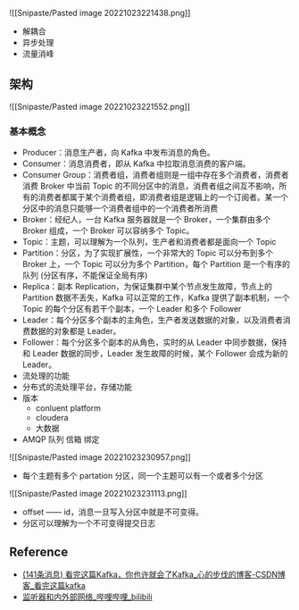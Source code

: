 ![[Snipaste/Pasted image 20221023221438.png]]

- 解耦合
- 异步处理
- 流量消峰

## 架构

![[Snipaste/Pasted image 20221023221552.png]]

### 基本概念

- Producer：消息生产者，向 Kafka 中发布消息的角色。
- Consumer：消息消费者，即从 Kafka 中拉取消息消费的客户端。
- Consumer Group：消费者组，消费者组则是一组中存在多个消费者，消费者消费 Broker 中当前 Topic 的不同分区中的消息，消费者组之间互不影响，所有的消费者都属于某个消费者组，即消费者组是逻辑上的一个订阅者。某一个分区中的消息只能够一个消费者组中的一个消费者所消费
- Broker：经纪人，一台 Kafka 服务器就是一个 Broker，一个集群由多个 Broker 组成，一个 Broker 可以容纳多个 Topic。
- Topic：主题，可以理解为一个队列，生产者和消费者都是面向一个 Topic
- Partition：分区，为了实现扩展性，一个非常大的 Topic 可以分布到多个 Broker 上，一个 Topic 可以分为多个 Partition，每个 Partition 是一个有序的队列 (分区有序，不能保证全局有序)
- Replica：副本 Replication，为保证集群中某个节点发生故障，节点上的 Partition 数据不丢失，Kafka 可以正常的工作，Kafka 提供了副本机制，一个 Topic 的每个分区有若干个副本，一个 Leader 和多个 Follower
- Leader：每个分区多个副本的主角色，生产者发送数据的对象，以及消费者消费数据的对象都是 Leader。
- Follower：每个分区多个副本的从角色，实时的从 Leader 中同步数据，保持和 Leader 数据的同步，Leader 发生故障的时候，某个 Follower 会成为新的 Leader。
- 流处理的功能
- 分布式的流处理平台，存储功能
- 版本
	- conluent platform
	- cloudera
	- 大数据
- AMQP 队列 信箱 绑定

![[Snipaste/Pasted image 20221023230957.png]]

- 每个主题有多个 partation 分区，同一个主题可以有一个或者多个分区

![[Snipaste/Pasted image 20221023231113.png]]

- offset —— id，消息一旦写入分区中就是不可变得。
- 分区可以理解为一个不可变得提交日志

## Reference

- [(141条消息) 看完这篇Kafka，你也许就会了Kafka_心的步伐的博客-CSDN博客_看完这篇kafka](https://blog.csdn.net/cao1315020626/article/details/112590786?ops_request_misc=%257B%2522request%255Fid%2522%253A%2522166653048816782428677886%2522%252C%2522scm%2522%253A%252220140713.130102334..%2522%257D&request_id=166653048816782428677886&biz_id=0&spm=1018.2226.3001.4187)
- [监听器和内外部网络_哔哩哔哩_bilibili](https://www.bilibili.com/video/BV1h94y1Q7Xg/?p=6&spm_id_from=pageDriver&vd_source=25509bb582bc4a25d86d871d5cdffca3)
